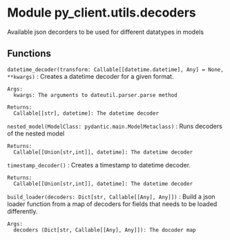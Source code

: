 Module py_client.utils.decoders
===============================
Available json decorders to be used for different datatypes in models

Functions
---------

    
`datetime_decoder(transform: Callable[[datetime.datetime], Any] = None, **kwargs)`
:   Creates a datetime decoder for a given format.
    
    Args:
      kwargs: The arguments to dateutil.parser.parse method
    
    Returns:
      Callable[[str], datetime]: The datetime decoder

    
`nested_model(ModelClass: pydantic.main.ModelMetaclass)`
:   Runs decoders of the nested model
    
    Returns:
      Callable[[Union[str,int]], datetime]: The datetime decoder

    
`timestamp_decoder()`
:   Creates a timestamp to datetime decoder.
    
    Returns:
      Callable[[Union[str,int]], datetime]: The datetime decoder

    
`build_loader(decoders: Dict[str, Callable[[Any], Any]])`
:   Build a json loader function from a map of decoders for fields that needs to be loaded differently.
    
    Args:
      decoders (Dict[str, Callable[[Any], Any]]): The docoder map